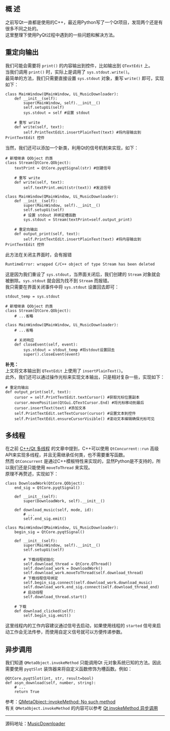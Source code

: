 ## 概 述
之前写Qt一直都是使用的C++，最近用Python写了一个Qt项目，发现两个还是有很多不同之处的。  
这里整理下使用PyQt过程中遇到的一些问题和解决方法。

## 重定向输出
我们可能会需要将 `print()` 的内容输出到控件，比如输出到 `QTextEdit` 上。  
当我们调用 `print()` 时，实际上是调用了 `sys.stdout.write()`。  
最简单的方法，我们只需要直接设置 `sys.stdout` 对象，重写 `write()` 即可，实现如下：  
```
class MainWindow(QMainWindow, Ui_MusicDownloader):
    def __init__(self):
        super(MainWindow, self).__init__()
        self.setupUi(self)
        sys.stdout = self #设置 stdout

    # 重写 write
    def write(self, text):
        self.PrintTextEdit.insertPlainText(text) #将内容输出到 PrintTextEdit 控件
```
当然，我们还可以添加一个新类，利用Qt的信号机制来实现，如下：  
```
# 新增继承 QObject 的类
class Stream(QtCore.QObject):
    textPrint = QtCore.pyqtSignal(str) #创建信号

    # 重写 write
    def write(self, text):
        self.textPrint.emit(str(text)) #发送信号

class MainWindow(QMainWindow, Ui_MusicDownloader):
    def __init__(self):
        super(MainWindow, self).__init__()
        self.setupUi(self)
        # 设置 stdout 并绑定槽函数
        sys.stdout = Stream(textPrint=self.output_print)

    # 重定向输出
    def output_print(self, text):
        self.PrintTextEdit.insertPlainText(text) #将内容输出到 PrintTextEdit 控件
```
此方法在关闭主界面时，会有报错 
```
RuntimeError: wrapped C/C++ object of type Stream has been deleted
```
这是因为我们重设了 `sys.stdout`，当界面关闭后，我们创建的 `Stream` 对象就会被删除。`sys.stdout` 就会因为找不到 `Stream` 而报错。  
我只需要在界面关闭事件中将 `sys.stdout` 设置回去即可：
```
stdout_temp = sys.stdout

# 新增继承 QObject 的类
class Stream(QtCore.QObject):
    # ...省略

class MainWindow(QMainWindow, Ui_MusicDownloader):
    # ...省略

    # 关闭响应
    def closeEvent(self, event):
        sys.stdout = stdout_temp #将stdout设置回去
        super().closeEvent(event)
```
**补充：**  
上文将文本输出到 `QTextEdit` 上使用了 `insertPlainText()`。  
此外，我们还可以通过操作光标来实现文本输出，只是相对复杂一些，实现如下：
```
# 重定向输出
def output_print(self, text):
    cursor = self.PrintTextEdit.textCursor() #获取光标位置副本
    cursor.movePosition(QtGui.QTextCursor.End) #将光标移动到最后
    cursor.insertText(text) #添加文本
    self.PrintTextEdit.setTextCursor(cursor) #设置文本到控件
    self.PrintTextEdit.ensureCursorVisible() #滚动文本编辑确保光标可见
```

## 多线程
在之前 [C++/Qt 多线程](/Qt/Qt%20%E5%A4%9A%E7%BA%BF%E7%A8%8B.md) 的文章中提到，C++可以使用 `QtConcurrent::run` 高级API来实现多线程，并且无需继承任何类，也不需要重写函数。  
然而 `QtConcurrent` 是通过C++模板特性来实现的，显然Python是不支持的，所以我们还是只能使用 `moveToThread` 来实现。  
原理不再赘述，实现如下：
```
class DownloadWork(QtCore.QObject):
    end_sig = QtCore.pyqtSignal()

    def __init__(self):
        super(DownloadWork, self).__init__()

    def download_music(self, mode, id):
        # ...
        self.end_sig.emit()

class MainWindow(QMainWindow, Ui_MusicDownloader):
    begin_sig = QtCore.pyqtSignal()

    def __init__(self):
        super(MainWindow, self).__init__()
        self.setupUi(self)

        # 下载线程初始化
        self.download_thread = QtCore.QThread()
        self.download_work = DownloadWork()
        self.download_work.moveToThread(self.download_thread)
        # 下载线程信号绑定
        self.begin_sig.connect(self.download_work.download_music)
        self.download_work.end_sig.connect(self.download_thread_end)
        # 启动线程
        self.download_thread.start()

    # 下载
    def download_clicked(self):
        self.begin_sig.emit()
```
这里线程内的工作内容建议通过信号去启动，如果使用线程的 `started` 信号来启动工作会无法传参，而使用自定义信号就可以方便传递参数。

## 异步调用
我们知道 `QMetaObject.invokeMethod` 只能调用Qt 元对象系统已知的方法。因此需要使用 `pyqtSlot` 装饰器来将自定义函数修饰为槽函数。例如：
```
@QtCore.pyqtSlot(int, str, result=bool)
def asyn_download(self, number, string):
	# ...
	return True
```
参考：[QMetaObject::invokeMethod: No such method](https://stackoverflow.com/questions/67135015/qmetaobjectinvokemethod-no-such-method-signal-emittersolve)  
有关 `QMetaObject.invokeMethod` 的内容可以参考 [Qt invokeMethod 异步调用](/Qt/Qt%20invokeMethod%20%E5%BC%82%E6%AD%A5%E8%B0%83%E7%94%A8.md)

****
源码地址：[MusicDownloader](https://github.com/cyh1998/MusicDownloader/tree/dev-GUI)
